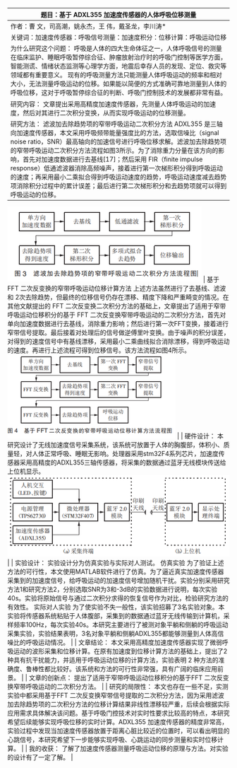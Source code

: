 | 题目：基于 ADXL355 加速度传感器的人体呼吸位移测量                                                                                                                                                                                                                                                                                                                                                                                                                                                                                                                                                                                                                                                                                                                                                                                                                                                                                                                                                                                                                                                                                                                                                                                                                          |
|----------------------------------------------------------------------------------------------------------------------------------------------------------------------------------------------------------------------------------------------------------------------------------------------------------------------------------------------------------------------------------------------------------------------------------------------------------------------------------------------------------------------------------------------------------------------------------------------------------------------------------------------------------------------------------------------------------------------------------------------------------------------------------------------------------------------------------------------------------------------------------------------------------------------------------------------------------------------------------------------------------------------------------------------------------------------------------------------------------------------------------------------------------------------------------------------------------------------------------------------------------------------------|
| 作者：曹 文，司高潮，姚永杰，王 伟，戴圣龙，李川涛\*                                                                                                                                                                                                                                                                                                                                                                                                                                                                                                                                                                                                                                                                                                                                                                                                                                                                                                                                                                                                                                                                                                                                                                                                                       |
| 关键词：加速度传感器：呼吸信号测量：加速度积分：位移计算：呼吸运动位移                                                                                                                                                                                                                                                                                                                                                                                                                                                                                                                                                                                                                                                                                                                                                                                                                                                                                                                                                                                                                                                                                                                                                                                                     |
| 为什么研究这个问题： 呼吸是人体的四大生命体征之一，人体呼吸信号的测量在临床监护、睡眠呼吸暂停综合征、肿瘤放射治疗时的呼吸门控制等医学方面，智能测谎、情绪状态监测等心理学方面，地震后幸存人员的发现、定位、救灾等领域都有重要意义。 现有的呼吸测量方法只能测量人体呼吸运动的频率和相对大小，无法测量呼吸运动的位移。如果能以简便的方式准确可靠地测量到人体的呼吸位移，这对于呼吸暂停综合征的判断、呼吸门控制技术的发展都非常有益。                                                                                                                                                                                                                                                                                                                                                                                                                                                                                                                                                                                                                                                                                                                                                                                                                                         |
| 研究内容： 文章提出采用高精度加速度传感器，先测量人体呼吸运动的加速度，然后对其进行二次积分变换，从而实现呼吸运动的位移测量。                                                                                                                                                                                                                                                                                                                                                                                                                                                                                                                                                                                                                                                                                                                                                                                                                                                                                                                                                                                                                                                                                                                                              |
| 研究方法： 滤波加去除趋势项的窄带呼吸运动二次积分方法 ADXL355 是三轴向加速度传感器，本文采用呼吸频带能量强度比的方法，选取信噪比（signal noise ratio，SNR）最高轴向的加速信号进行呼吸位移求解。滤波加去除趋势项的窄带呼吸运动二次积分方法流程如图3所示。为了消除重力分量在该方向的影响，首先对加速度数据进行去基线[17]；然后采用 FIR（finite impulse response）低通滤波器消除高频噪声，接着进行第一次梯形积分得到呼吸运动的速度；再采用最小二乘拟合得到呼吸运动速度的趋势，呼吸运动速度减去趋势项消除积分过程中的累计误差；最后进行第二次梯形积分和去趋势项就可以得到呼吸运动的位移。
![image](https://github.com/yanhalf/-/blob/main/image/%E5%9B%BE%E7%89%871.png) 
| 基于 FFT 二次反变换的窄带呼吸运动位移计算方法 上述方法虽然进行了去基线、滤波和 2次去除趋势，但最终的位移信号仍存在漂移、精度下降和严重畸变的情况。在其他文献提出的 FFT 二次反变换二次积分方法的基础上，文章提出了适用于窄带呼吸运动位移积分的基于 FFT 二次反变换窄带呼吸运动的二次积分方法，首先对单向加速度数据进行去基线，消除重力影响；然后进行第一次FFT变换，接着进行窄带信号提取。最后接着对处理后的信号做逆傅里叶变换。由于噪声的积分误差，对得到的速度信号中有基线漂移，采用最小二乘曲线拟合消除漂移，得到呼吸运动的速度。再进行上述流程可得到位移信号。该方法流程如图4所示。 
![image](https://github.com/yanhalf/-/blob/main/image/%E5%9B%BE%E7%89%872.png) |
| 硬件设计： 本研究设计了无线加速度信号采集系统，该系统可放置于人体的胸腹部，体积小、质量轻，对人体正常呼吸、睡眠无影响。处理器采用stm32F4系列芯片，加速度传感器采用高精度的ADXL355三轴传感器，将采集的数据通过蓝牙无线模块传送给上位机显示。
![image](https://github.com/yanhalf/-/blob/main/image/%E5%9B%BE%E7%89%873.png)                                                                                                                                                                                                                                                                                                                                                                                                                                                                                                                                                                                                                                                                                                                                                                                                                                                                                                                                                                                                                      |
| 实验设计： 实验设计分为仿真实验与实际对人测试。 仿真实验 为了验证上述方法的可行性，本文使用MATLAB软件进行了仿真。为了逼近真实加速度传感器采集到的加速度信号，给呼吸运动的加速度信号增加随机干扰。实验分别采用研究方法1和研究方法2，分别选取SNR为3和-3dB的实验数据进行说明，每次实验40s。实验将原始信号与通过二次积分求得的恢复信号作为对比，检验研究方法的有效性。 实际对人实验 为了使实验不失一般性，该实验招募了3名实验对象。本实验将传感器系统粘贴于人体腹部，采集到的数据通过蓝牙无线传输到计算机，采样频率100Hz，每次实验40s。本研究主要进行了被测对象平躺和侧躺的呼吸运动采集实验，实验结果表明，3名对象平躺和侧躺ADXL355都能够测量到人体高信噪比的呼吸运动情况。                                                                                                                                                                                                                                                                                                                                                                                                                                                                                                                                                                                                    |
| 文章结论： 本文采用高精度加速度传感器实现了微弱呼吸运动的波形采集和位移计算。在原有加速度到位移计算方法的基础上，提出了2 种具有抗干扰能力，并适用于呼吸运动位移的计算方法，实验表明 2 种方法的准确度、鲁棒性都比较好。该系统和方法的可行性非常强，具有广阔的临床应用前景。                                                                                                                                                                                                                                                                                                                                                                                                                                                                                                                                                                                                                                                                                                                                                                                                                                                                                                                                                                                                 |
| 文章的创新点： 提出了适用于窄带呼吸运动位移积分的基于FFT 二次反变换窄带呼吸运动的二次积分方法。                                                                                                                                                                                                                                                                                                                                                                                                                                                                                                                                                                                                                                                                                                                                                                                                                                                                                                                                                                                                                                                                                                                                                                            |
| 研究的局限性： 本文也存在一些不足，实测实验中都采用基于FFT 二次反变换窄带信号提取的二次积分方法，因为采用滤波加去除趋势项的二次积分方法的位移计算结果非线性漂移较严重，后续会根据实际应用需求具体解决该问题。基于呼吸门控技术对实时性要求比较高的特点，本研究希望后续能够实现呼吸位移的实时计算。ADXL355 加速度传感器的精度非常高，实验过程中发现当加速度传感器放置于距离心脏比较近的位置时，可以看出明显的心跳信号，本研究希望下一步能够实现呼吸、心跳运动的同步测量和实时位移计算。                                                                                                                                                                                                                                                                                                                                                                                                                                                                                                                                                                                                                                                                                                                                                                                      |
| 我的收获： 了解了加速度传感器测量呼吸运动位移的原理与方法。对实验的设计有了一定了解。                                                                                                                                                                                                                                                                                                                                                                                                                                                                                                                                                                                                                                                                                                                                                                                                                                                                                                                                                                                                                                                                                                                                                                                      |
